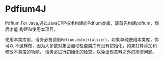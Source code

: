 # Pdfium4J

Pdfium For Java,通过JavaCPP技术构建的Pdfium类库，请首先构建pdfium，然后才能
构建和使用本项目。

使用本类库前，请务必首调用`Pdfium.doInitialize()`，如果单纯使用本类库，你可以
不这样做，因为大多数对象会自动检查类库有没有初始化，如果打算添加和修改本类库的功能，
请务必进行初始化的检查，以免出现意料之外的崩溃问题。

